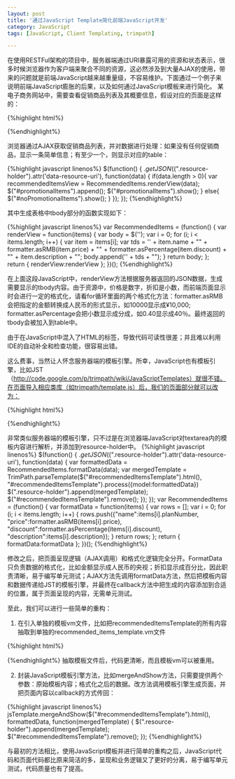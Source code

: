 ```yaml
---
layout: post
title: '通过JavaScript Template简化前端JavaScript开发'
category: JavaScript
tags: [JavaScript, Client Templating, trimpath]

---
```


在使用RESTFul架构的项目中，服务器端通过URI暴露可用的资源和状态表示，很多时候浏览器作为客户端来聚合不同的资源，这必然涉及到大量AJAX的使用，带来的问题就是前端JavaScript越来越重量级，不容易维护。下面通过一个例子来说明前端JavaScript膨胀的后果，以及如何通过JavaScript模板来进行简化。
某电子商务网站中，需要查看促销商品列表及其概要信息，假设对应的页面是这样的：

{%highlight html%}
<div class="resource-holder" data-resource-uri="items/recommended">
<table id="recommendedItems" style="display:none">
<thead>
<tr>
<th>名称</th>
<th>价格</th>
<th>折扣</th>
<th>描述</th>
</tr>
</thead>
</table>
<div id="noRecommendedItems" style="display: none">
<h2>对不起, 当前没有促销商品</h2>
</div>
</div>
{%endhighlight%}

浏览器通过AJAX获取促销商品列表，并对数据进行处理：如果没有任何促销商品，显示一条简单信息；有至少一个，则显示对应的table：

{%highlight javascript linenos%}
$(function() {
	$.getJSON($(".resource-holder").attr('data-resource-uri'), function(data) {
		if(data.length > 0){
			var recommendedItemsView = RecommendedItems.renderView(data);
			$("#promotionalItems").append();
			$("#promotionalItems").show();
		}
		else{
			$("#noPromotionalItems").show();
		}
	});
});
{%endhighlight%}

其中生成表格中tbody部分的函数实现如下：

{%highlight javascript linenos%}
var RecommendedItems = (function() {
	var renderView = function(items) {
		var body = $('<tbody></tbody>');
		var i = 0;
		for (i; i < items.length; i++) {
			var item = items[i];
			var tds = '<td>' + item.name + "</td><td>" + formatter.asRMB(item.price) + "</td><td>" + formatter.asPercentage(item.discount) + "</td><td>" + item.description + "</td>";
			body.append('<tr>' + tds + "</tr>");
		}
		return body;
	};
	return {
		renderView:renderView
	};
})();
{%endhighlight%}

在上面这段JavaScript中，renderView方法根据服务器返回的JSON数据，生成需要显示的tbody内容。由于资源中，价格是数字，折扣是小数，而前端页面显示时会进行一定的格式化，请看for循环里面的两个格式化方法：formatter.asRMB会把指定的金额转换成人民币的形式显示，如10000显示成¥10,000; formatter.asPercentage会把小数显示成分成，如0.40显示成40％。最终返回的tbody会被加入到table中。

由于在JavaScript中混入了HTML的标签，导致代码可读性很差；并且难以利用IDE的自动补全和检查功能，很容易出错。

这么费事，当然让人怀念服务器端的模板引擎。所幸，JavaScript也有模板引擎，比如JST（http://code.google.com/p/trimpath/wiki/JavaScriptTemplates）就很不错。在页面导入相应类库（如trimpath/template.js）后，我们的页面部分就可以改为：

{%highlight html%}
<div data-resource-uri="items/recommended">
</div>

<textarea id="recommendedItemsTemplate" style="display:none">
{if model.items.length > 0}
<table id="recommendedItems">
<thead>
<tr>
<th>名称</th>
<th>价格</th>
<th>折扣</th>
<th>描述</th>
</tr>
</thead>
<tbody>
{for item in model.items}
<tr>
<td>item.name</td>
<td>item.price</td>
<td>item.discount</td>
<td>item.description</td>
</tr>
{/for}
</tbody>
</table>
{else}
<div id="noRecommendedItems">
<h2>对不起, 当前没有促销商品</h2>
</div>
{/if}

</textarea>
{%endhighlight%}

非常类似服务器端的模板引擎，只不过是在浏览器端JavaScript对textarea内的模板内容进行解析，并添加到resource-holder中。
{%highlight javascript linenos%}
$(function() {
	$.getJSON($(".resource-holder").attr('data-resource-uri'), function(data) {
		var formattedData = RecommendedItems.formatData(data);
		var mergedTemplate = TrimPath.parseTemplate($("#recommendedItemsTemplate").html(), "#recommendedItemsTemplate").process({model:formattedData})
		$(".resource-holder").append(mergedTemplate);
		$("#recommendedItemsTemplate").remove();
	});
});
var RecommendedItems = (function() {
	var formatData = function(items) {
		var rows = [];
		var i = 0;
		for (i; i < items.length; i++) {
			rows.push({"name":items[i].planNumber,
			"price":formatter.asRMB(items[i].price),
			"discount":formatter.asPercentage(items[i].discount),
			"description":items[i].description});
		}
		return rows;
	};
	return {
		formatData:formatData
	};
})();
{%endhighlight%}

修改之后，把页面呈现逻辑（AJAX调用）和格式化逻辑完全分开。FormatData只负责数据的格式化，比如金额显示成人民币的央视；折扣显示成百分比，因此职责清晰，易于编写单元测试；AJAX方法先调用formatData方法，然后把模板内容和数据传递给JST的模板引擎，并最终在callback方法中把生成的内容添加到合适的位置，属于页面呈现的内容，无需单元测试。

至此，我们可以进行一些简单的重构：
1. 在引入单独的模板vm文件，比如把recommendedItemsTemplate的所有内容抽取到单独的recommended_items_template.vm文件

{%highlight html%}
<textarea id="recommendedItemsTemplate" style="display:none">
#include("recommended_items_template.vm")
</textarea>
{%endhighlight%}
抽取模板文件后，代码更清晰，而且模板vm可以被重用。

2. 封装JavaScript模板引擎方法，比如mergeAndShow方法，只需要提供两个参数：原始模板内容；格式化之后的数据。改方法调用模板引擎生成页面，并把页面内容以callback的方式传回：

{%highlight javascript linenos%}
jsTemplate.mergeAndShow($("#recommendedItemsTemplate").html(), formattedData, function(mergedTemplate) {
	$(".resource-holder").append(mergedTemplate);
	$("#recommendedItemsTemplate").remove();
});
{%endhighlight%}

与最初的方法相比，使用JavaScript模板并进行简单的重构之后，JavaScript代码和页面代码都比原来简洁的多，呈现和业务逻辑又了更好的分离，易于编写单元测试，代码质量也有了提高。
